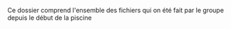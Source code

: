 Ce dossier comprend l'ensemble des fichiers qui on été fait par le groupe depuis le début de la piscine
